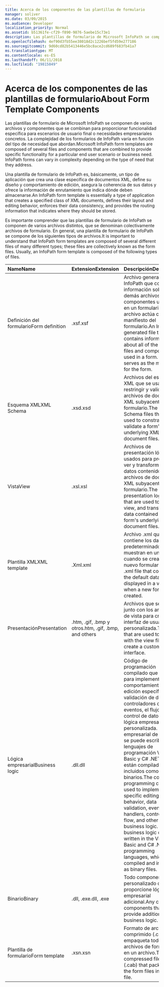 ```yaml
---
title: Acerca de los componentes de las plantillas de formulario
manager: soliver
ms.date: 03/09/2015
ms.audience: Developer
localization_priority: Normal
ms.assetid: b51361fe-cf29-f890-9876-5aebe15c73e1
description: Las plantillas de formulario de Microsoft InfoPath se componen de varios archivos y componentes que se combinan para proporcionar funcionalidad específica para escenarios de usuario final o necesidades empresariales concretos. La complejidad de los formularios de InfoPath varía en función del tipo de necesidad que abordan.
ms.openlocfilehash: 4ef90d3fb55ee38018d2c1226bef5fd59e277186
ms.sourcegitcommit: 9d60cd82b5413446e5bc8ace2cd689f683fb41a7
ms.translationtype: MT
ms.contentlocale: es-ES
ms.lasthandoff: 06/11/2018
ms.locfileid: "19815849"
---
```

# <a name="about-form-template-components"></a><span data-ttu-id="1baf3-104">Acerca de los componentes de las plantillas de formulario</span><span class="sxs-lookup"><span data-stu-id="1baf3-104">About Form Template Components</span></span>

<span data-ttu-id="1baf3-p102">Las plantillas de formulario de Microsoft InfoPath se componen de varios archivos y componentes que se combinan para proporcionar funcionalidad específica para escenarios de usuario final o necesidades empresariales concretos. La complejidad de los formularios de InfoPath varía en función del tipo de necesidad que abordan.</span><span class="sxs-lookup"><span data-stu-id="1baf3-p102">Microsoft InfoPath form templates are composed of several files and components that are combined to provide specific functionality for a particular end user scenario or business need. InfoPath forms can vary in complexity depending on the type of need that they address.</span></span>
  
<span data-ttu-id="1baf3-107">Una plantilla de formulario de InfoPath es, básicamente, un tipo de aplicación que crea una clase específica de documentos XML, define su diseño y comportamiento de edición, asegura la coherencia de sus datos y ofrece la información de enrutamiento que indica dónde deben almacenarse.</span><span class="sxs-lookup"><span data-stu-id="1baf3-107">An InfoPath form template is essentially a type of application that creates a specified class of XML documents, defines their layout and editing behavior, enforces their data consistency, and provides the routing information that indicates where they should be stored.</span></span>
  
<span data-ttu-id="1baf3-p103">Es importante comprender que las plantillas de formulario de InfoPath se componen de varios archivos distintos, que se denominan colectivamente archivos de formulario. En general, una plantilla de formulario de InfoPath se compone de los siguientes tipos de archivos.</span><span class="sxs-lookup"><span data-stu-id="1baf3-p103">It is important to understand that InfoPath form templates are composed of several different files of many different types; these files are collectively known as the form files. Usually, an InfoPath form template is composed of the following types of files.</span></span>
  
|<span data-ttu-id="1baf3-110">**Name**</span><span class="sxs-lookup"><span data-stu-id="1baf3-110">**Name**</span></span>|<span data-ttu-id="1baf3-111">**Extension**</span><span class="sxs-lookup"><span data-stu-id="1baf3-111">**Extension**</span></span>|<span data-ttu-id="1baf3-112">**Descripción**</span><span class="sxs-lookup"><span data-stu-id="1baf3-112">**Description**</span></span>|
|:-----|:-----|:-----|
|<span data-ttu-id="1baf3-113">Definición del formulario</span><span class="sxs-lookup"><span data-stu-id="1baf3-113">Form definition</span></span>  <br/> |<span data-ttu-id="1baf3-114">.xsf</span><span class="sxs-lookup"><span data-stu-id="1baf3-114">.xsf</span></span>  <br/> |<span data-ttu-id="1baf3-p104">Archivo generado por InfoPath que contiene información sobre los demás archivos y componentes usados en un formulario. Este archivo actúa como manifiesto del formulario.</span><span class="sxs-lookup"><span data-stu-id="1baf3-p104">An InfoPath-generated file that contains information about all of the other files and components used in a form. This file serves as the manifest for the form.</span></span>  <br/> |
|<span data-ttu-id="1baf3-117">Esquema XML</span><span class="sxs-lookup"><span data-stu-id="1baf3-117">XML Schema</span></span>  <br/> |<span data-ttu-id="1baf3-118">.xsd</span><span class="sxs-lookup"><span data-stu-id="1baf3-118">.xsd</span></span>  <br/> |<span data-ttu-id="1baf3-119">Archivos del esquema XML que se usan para restringir y validar los archivos de documento XML subyacentes del formulario.</span><span class="sxs-lookup"><span data-stu-id="1baf3-119">The XML Schema files that are used to constrain and validate a form's underlying XML document files.</span></span>  <br/> |
|<span data-ttu-id="1baf3-120">Vista</span><span class="sxs-lookup"><span data-stu-id="1baf3-120">View</span></span>  <br/> |<span data-ttu-id="1baf3-121">.xsl</span><span class="sxs-lookup"><span data-stu-id="1baf3-121">.xsl</span></span>  <br/> |<span data-ttu-id="1baf3-122">Archivos de presentación lógica usados para presentar, ver y transformar los datos contenidos en los archivos de documento XML subyacentes del formulario.</span><span class="sxs-lookup"><span data-stu-id="1baf3-122">The presentation logic files that are used to present, view, and transform the data contained in a form's underlying XML document files.</span></span>  <br/> |
|<span data-ttu-id="1baf3-123">Plantilla XML</span><span class="sxs-lookup"><span data-stu-id="1baf3-123">XML template</span></span>  <br/> |<span data-ttu-id="1baf3-124">.Xml</span><span class="sxs-lookup"><span data-stu-id="1baf3-124">.xml</span></span>  <br/> |<span data-ttu-id="1baf3-125">Archivo .xml que contiene los datos predeterminados que se muestran en una vista cuando se crea un nuevo formulario.</span><span class="sxs-lookup"><span data-stu-id="1baf3-125">The .xml file that contains the default data that is displayed in a view when a new form is created.</span></span>  <br/> |
|<span data-ttu-id="1baf3-126">Presentación</span><span class="sxs-lookup"><span data-stu-id="1baf3-126">Presentation</span></span>  <br/> |<span data-ttu-id="1baf3-127">.htm, .gif, .bmp y otros</span><span class="sxs-lookup"><span data-stu-id="1baf3-127">.htm, .gif, .bmp, and others</span></span>  <br/> |<span data-ttu-id="1baf3-128">Archivos que se usan junto con los archivos de vista para crear una interfaz de usuario personalizada.</span><span class="sxs-lookup"><span data-stu-id="1baf3-128">The files that are used together with the view files to create a custom user interface.</span></span>  <br/> |
|<span data-ttu-id="1baf3-129">Lógica empresarial</span><span class="sxs-lookup"><span data-stu-id="1baf3-129">Business logic</span></span>  <br/> |<span data-ttu-id="1baf3-130">.dll</span><span class="sxs-lookup"><span data-stu-id="1baf3-130">.dll</span></span>  <br/> |<span data-ttu-id="1baf3-p105">Código de programación compilado que se usa para implementar el comportamiento de edición específico, la validación de datos, los controladores de eventos, el flujo de control de datos y más lógica empresarial personalizada. La lógica empresarial de InfoPath se puede escribir en los lenguajes de programación Visual Basic y C# .NET, que están compilados e incluidos como archivos binarios.</span><span class="sxs-lookup"><span data-stu-id="1baf3-p105">The compiled programming code used to implement specific editing behavior, data validation, event handlers, control of data flow, and other custom business logic. InfoPath business logic can be written in the Visual Basic and C# .NET programming languages, which are compiled and included as binary files.</span></span>  <br/> |
|<span data-ttu-id="1baf3-133">Binario</span><span class="sxs-lookup"><span data-stu-id="1baf3-133">Binary</span></span>  <br/> |<span data-ttu-id="1baf3-134">.dll, .exe</span><span class="sxs-lookup"><span data-stu-id="1baf3-134">.dll, .exe</span></span>  <br/> | <span data-ttu-id="1baf3-135">Todo componente personalizado que proporcione lógica empresarial adicional.</span><span class="sxs-lookup"><span data-stu-id="1baf3-135">Any custom components that provide additional business logic.</span></span>  <br/> |
|<span data-ttu-id="1baf3-136">Plantilla de formulario</span><span class="sxs-lookup"><span data-stu-id="1baf3-136">Form template</span></span>  <br/> |<span data-ttu-id="1baf3-137">.xsn</span><span class="sxs-lookup"><span data-stu-id="1baf3-137">.xsn</span></span>  <br/> |<span data-ttu-id="1baf3-138">Formato de archivo comprimido (.cab) que empaqueta todos los archivos de formulario en un archivo.</span><span class="sxs-lookup"><span data-stu-id="1baf3-138">The compressed file format (.cab) that packages all the form files into one file.</span></span>  <br/> |
   

